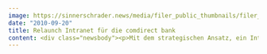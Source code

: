 ```yaml
---
image: https://sinnerschrader.news/media/filer_public_thumbnails/filer_public/cd/ae/cdae94bc-6373-4344-9892-001f29c6a0a4/varfoldersdjk8pxf42x64d8fxslz8jcc8fc0000gnttmppgfxi2__480x288_q85_crop_subsampling-2_upscale.png
date: "2010-09-20"
title: Relaunch Intranet für die comdirect bank
content: <div class="newsbody"><p>Mit dem strategischen Ansatz, ein Intranet für den Konsumenten – also den Mitarbeiter – zu entwickeln, hat SinnerSchrader das Intranet der comdirect bank AG relauncht.<br/>Das Projekt basiert auf den Ergebnissen von Workshops mit den Mitarbeitern der Bank und spiegelt deren Bedürfnisse in der Informationsarchitektur und Nutzerführung wieder. Deutlich wird das durch die klare und aktive Wortwahl in der Navigation und durch die Ordnung der Inhalte nach Themen und Anlässen – ohne direkte Darstellung der Unternehmensorganisation.</p><p>Laurent Burdin, Geschäftsführer Beratung bei SinnerSchrader&#58; “Die Unternehmenskommunikation hat den strategischen Ansatz voll unterstützt und Workshops mit Mitarbeitern aller Unternehmensbereiche ermöglicht. Das Intranet beantwortet klar Bedürfnisse über alle Hierarchiestufen und Bereiche.”</p><p>SinnerSchrader hat Konzeption, Design, Umsetzung und Qualitätssicherung aus einer Hand geliefert. Bei der technischen Umsetzung hat die Agentur das bestehende Content Management System aktualisiert, um die notwendigen Interaktionsmodule ergänzt und die Inhalte dem aktuellen Markenbild angepasst.</p><p>Johannes Friedemann, Leiter der Unternehmenskommunikation der comdirect bank AG, freut sich über das Projektergebnis&#58; “Die gewachsenen Strukturen des Intranets sind durch eine klare, moderne Nutzerführung abgelöst. Der zugrundeliegende Ansatz, das Intranet neu zu denken, hat sich für uns gelohnt.”</p><p><a class="news-backlink" href="/de/"><svg class="svg-ico svg-ico--arrow-left"><use xlink&#58;href="#arrow-down"></use></svg>Zurück zur Presse Übersicht</a></p></div>
---
```

